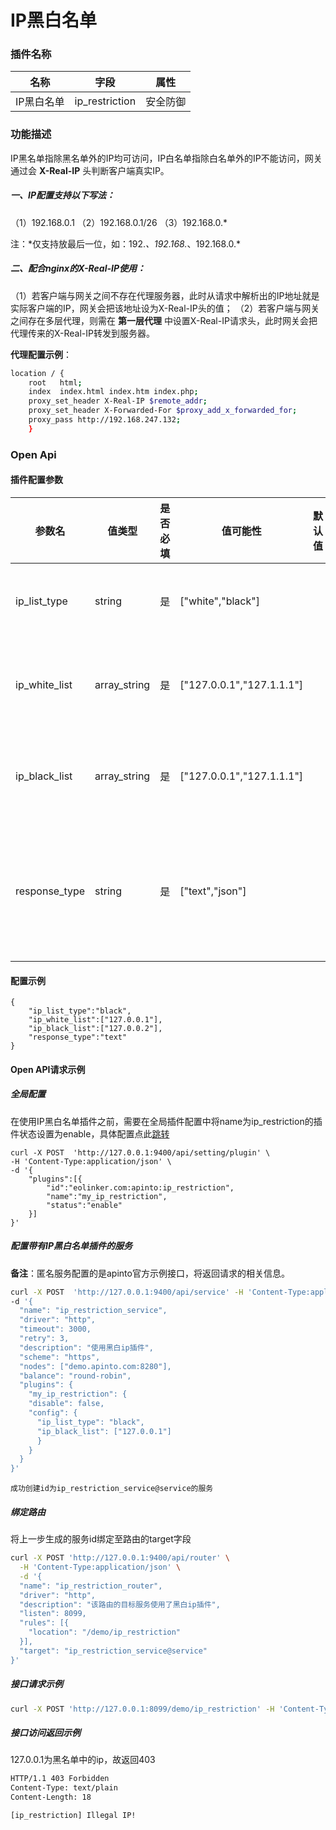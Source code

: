 # IP黑白名单
### 插件名称

| 名称       | 字段           | 属性     |
| ---------- | -------------- | -------- |
| IP黑白名单 | ip_restriction | 安全防御 |

### 功能描述

IP黑名单指除黑名单外的IP均可访问，IP白名单指除白名单外的IP不能访问，网关通过会 **X-Real-IP** 头判断客户端真实IP。

##### 一、IP配置支持以下写法：

（1）192.168.0.1
（2）192.168.0.1/26
（3）192.168.0.*

注：\*仅支持放最后一位，如：192.*、192.168.*、192.168.0.*

##### 二、配合nginx的X-Real-IP使用：

（1）若客户端与网关之间不存在代理服务器，此时从请求中解析出的IP地址就是实际客户端的IP，网关会把该地址设为X-Real-IP头的值；
（2）若客户端与网关之间存在多层代理，则需在 **第一层代理** 中设置X-Real-IP请求头，此时网关会把代理传来的X-Real-IP转发到服务器。

**代理配置示例**：

```sh
location / {
    root   html;
    index  index.html index.htm index.php;
    proxy_set_header X-Real-IP $remote_addr;
    proxy_set_header X-Forwarded-For $proxy_add_x_forwarded_for;
    proxy_pass http://192.168.247.132;
    }
```

### Open Api

#### 插件配置参数


| 参数名        | 值类型       | 是否必填 | 值可能性                  | 默认值 | 说明               |
| ------------- | ------------ | -------- | ------------------------- | ------ | ------------------ |
| ip_list_type  | string       | 是       | ["white","black"]         |        | IP名单类型         |
| ip_white_list | array_string | 是       | ["127.0.0.1","127.1.1.1"] |        | IP白名单列表       |
| ip_black_list | array_string | 是       | ["127.0.0.1","127.1.1.1"] |        | IP黑名单列表       |
| response_type | string       | 是       | ["text","json"]           |        | 插件返回报错的类型 |


#### 配置示例

```
{
    "ip_list_type":"black",
    "ip_white_list":["127.0.0.1"],
    "ip_black_list":["127.0.0.2"],
    "response_type":"text"
}
```

#### Open API请求示例

##### 全局配置

在使用IP黑白名单插件之前，需要在全局插件配置中将name为ip_restriction的插件状态设置为enable，具体配置点此[跳转](/docs/apinto/plugins)

```shell
curl -X POST  'http://127.0.0.1:9400/api/setting/plugin' \
-H 'Content-Type:application/json' \
-d '{
    "plugins":[{
        "id":"eolinker.com:apinto:ip_restriction",
        "name":"my_ip_restriction",
        "status":"enable"
    }]
}'
```

##### 配置带有IP黑白名单插件的服务

**备注**：匿名服务配置的是apinto官方示例接口，将返回请求的相关信息。

```sh
curl -X POST  'http://127.0.0.1:9400/api/service' -H 'Content-Type:application/json' \
-d '{
  "name": "ip_restriction_service",
  "driver": "http",
  "timeout": 3000,
  "retry": 3,
  "description": "使用黑白ip插件",
  "scheme": "https",
  "nodes": ["demo.apinto.com:8280"],
  "balance": "round-robin",
  "plugins": {
	"my_ip_restriction": {
	"disable": false,
	"config": {
	  "ip_list_type": "black",
	  "ip_black_list": ["127.0.0.1"]
	  }
	}
  }
}' 
```

```
成功创建id为ip_restriction_service@service的服务
```

##### 绑定路由

将上一步生成的服务id绑定至路由的target字段

```sh
curl -X POST 'http://127.0.0.1:9400/api/router' \
  -H 'Content-Type:application/json' \
  -d '{
  "name": "ip_restriction_router",
  "driver": "http",
  "description": "该路由的目标服务使用了黑白ip插件",
  "listen": 8099,
  "rules": [{
	"location": "/demo/ip_restriction"
  }],
  "target": "ip_restriction_service@service"
}'
```

##### 接口请求示例

```sh
curl -X POST 'http://127.0.0.1:8099/demo/ip_restriction' -H 'Content-Type:application/json'
```

##### 接口访问返回示例

127.0.0.1为黑名单中的ip，故返回403

```sh
HTTP/1.1 403 Forbidden
Content-Type: text/plain
Content-Length: 18

[ip_restriction] Illegal IP!
```

